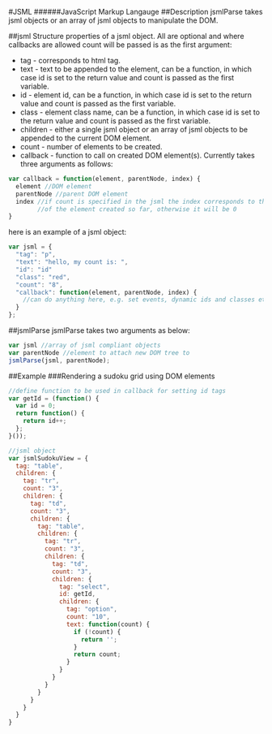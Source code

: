 #JSML
######JavaScript Markup Langauge
##Description
jsmlParse takes jsml objects or an array of jsml objects to manipulate the DOM.

##jsml Structure
properties of a jsml object. All are optional and where callbacks are allowed count will be passed is as the first argument:

- tag - corresponds to html tag.
- text - text to be appended to the element, can be a function, in which case id is set to the return value and count is passed as the first variable.
- id - element id, can be a function, in which case id is set to the return value and count is passed as the first variable.
- class - element class name, can be a function, in which case id is set to the return value and count is passed as the first variable.
- children - either a single jsml object or an array of jsml objects to be appended to the current DOM element.
- count - number of elements to be created.
- callback - function to call on created DOM element(s). Currently takes three arguments as follows:
```javascript
var callback = function(element, parentNode, index) {
  element //DOM element
  parentNode //parent DOM element
  index //if count is specified in the jsml the index corresponds to the index
        //of the element created so far, otherwise it will be 0
}
```

here is an example of a jsml object:
```javascript
var jsml = {
  "tag": "p",
  "text": "hello, my count is: ",
  "id": "id"
  "class": "red",
  "count": "8",
  "callback": function(element, parentNode, index) {
    //can do anything here, e.g. set events, dynamic ids and classes etc...
  }
};
```
##jsmlParse
jsmlParse takes two arguments as below:
```javascript
var jsml //array of jsml compliant objects
var parentNode //element to attach new DOM tree to
jsmlParse(jsml, parentNode);
```
##Example
###Rendering a sudoku grid using DOM elements
```javascript
//define function to be used in callback for setting id tags
var getId = (function() {
  var id = 0;
  return function() {
    return id++;
  };
}());

//jsml object
var jsmlSudokuView = {
  tag: "table",
  children: {
    tag: "tr",
    count: "3",
    children: {
      tag: "td",
      count: "3",
      children: {
        tag: "table",
        children: {
          tag: "tr",
          count: "3",
          children: {
            tag: "td",
            count: "3",
            children: {
              tag: "select",
              id: getId,
              children: {
                tag: "option",
                count: "10",
                text: function(count) {
                  if (!count) {
                    return '';
                  }
                  return count;
                }
              }
            }
          }
        }
      }
    }
  }
}

```
